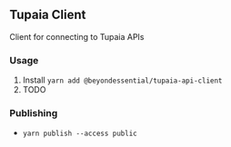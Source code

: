 ## Tupaia Client

Client for connecting to Tupaia APIs

### Usage

1. Install `yarn add @beyondessential/tupaia-api-client`
2. TODO

### Publishing

- `yarn publish --access public`